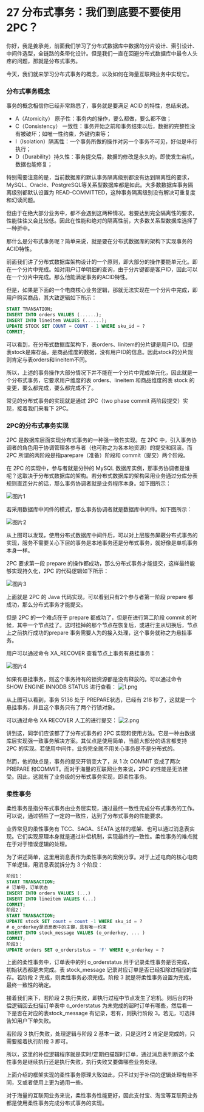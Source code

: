 # 27 分布式事务：我们到底要不要使用 2PC？

你好，我是姜承尧，前面我们学习了分布式数据库中数据的分片设计、索引设计、中间件选型，全链路的条带化设计。但是我们一直在回避分布式数据库中最令人头疼的问题，那就是分布式事务。

今天，我们就来学习分布式事务的概念，以及如何在海量互联网业务中实现它。

### 分布式事务概念

事务的概念相信你已经非常熟悉了，事务就是要满足 ACID 的特性，总结来说。

- A（Atomicity） 原子性：事务内的操作，要么都做，要么都不做；
- C（Consistency） 一致性：事务开始之前和事务结束以后，数据的完整性没有被破坏；如唯一性约束，外键约束等；
- I（Isolation）隔离性：一个事务所做的操作对另一个事务不可见，好似是串行执行；
- D（Durability）持久性：事务提交后，数据的修改是永久的。即使发生宕机，数据也能修复；

特别需要注意的是，当前数据库的默认事务隔离级别都没有达到隔离性的要求，MySQL、Oracle、PostgreSQL等关系型数据库都是如此。大多数数据库事务隔离级别都默认设置为 READ-COMMITTED，这种事务隔离级别没有解决可重复度和幻读问题。

但由于在绝大部分业务中，都不会遇到这两种情况。若要达到完全隔离性的要求，性能往往又会比较低。因此在性能和绝对的隔离性前，大多数关系型数据库选择了一种折中。

那什么是分布式事务呢？简单来说，就是要在分布式数据库的架构下实现事务的ACID特性。

前面我们讲了分布式数据库架构设计的一个原则，即大部分的操作要能单元化。即在一个分片中完成。如对用户订单明细的查询，由于分片键都是客户ID，因此可以在一个分片中完成。那么他能满足事务的ACID特性。

但是，如果是下面的一个电商核心业务逻辑，那就无法实现在一个分片中完成，即用户购买商品，其大致逻辑如下所示：

```sql
START TRANSATION;
INSERT INTO orders VALUES (......);
INSERT INTO lineitem VALUES (......);
UPDATE STOCK SET COUNT = COUNT - 1 WHERE sku_id = ?
COMMIT;
```

可以看到，在分布式数据库架构下，表orders、linitem的分片键是用户ID。但是表stock是库存品，是商品维度的数据，没有用户ID的信息。因此stock的分片规则肯定与表orders和lineitem不同。

所以，上述的事务操作大部分情况下并不能在一个分片中完成单元化，因此就是一个分布式事务，它要求用户维度的表 orders、lineitem 和商品维度的表 stock 的变更，要么都完成，要么都完成不了。

常见的分布式事务的实现就是通过 2PC（two phase commit 两阶段提交）实现，接着我们来看下 2PC。

### 2PC的分布式事务实现

2PC 是数据库层面实现分布式事务的一种强一致性实现。在 2PC 中，引入事务协调者的角色用于协调管理各参与者（也可称之为各本地资源）的提交和回滚。而 2PC 所谓的两阶段是指parepare（准备）阶段和 commit（提交）两个阶段。

在 2PC 的实现中，参与者就是分钟的 MySQL 数据库实例，那事务协调者是谁呢？这取决于分布式数据库的架构。若分布式数据库的架构采用业务通过分库分表规则直连分片的话，那么事务协调者就是业务程序本身。如下图所示：

![图片1](assets/Cgp9HWEVB0iAEvVdAAHugD2AY7I024.png)

若采用数据库中间件的模式，那么事务协调者就是数据库中间件。如下图所示：

![图片2](assets/CioPOWEVB3aAGla7AAGq-ZbCoGU801.png)

从上图可以发现，使用分布式数据库中间件后，可以对上层服务屏蔽分布式事务的实现，服务不需要关心下层的事务是本地事务还是分布式事务，就好像是单机事务本身一样。

2PC 要求第一段 prepare 的操作都成功，那么分布式事务才能提交，这样最终能够实现持久化，2PC 的代码逻辑如下所示：

![图片3](assets/Cgp9HWEVB9KAXvPMAAex-bcCE8c431.png)

上面就是 2PC 的 Java 代码实现，可以看到只有2个参与者第一阶段 prepare 都成功，那么分布式事务才能提交。

但是 2PC 的一个难点在于 prepare 都成功了，但是在进行第二阶段 commit 的时候，其中一个节点挂了。这时挂掉的那个节点在恢复后，或进行主从切换后，节点上之前执行成功的prepare 事务需要人为的接入处理，这个事务就称之为悬挂事务。

用户可以通过命令 XA_RECOVER 查看节点上事务有悬挂事务：

![图片4](assets/CioPOWEVB_GAScw3AALL2SV2QHs125.png)

如果有悬挂事务，则这个事务持有的锁资源都是没有释放的。可以通过命令SHOW ENGINE INNODB STATUS 进行查看： ![1.png](assets/CioPOWEVCBWAUJX7AAXrOE_0ylE945.png)

从上图可以看到，事务 5136 处于 PREPARE状态，已经有 218 秒了，这就是一个悬挂事务，并且这个事务只有了两个行锁对象。

可以通过命令 XA RECOVER 人工的进行提交： ![2.png](assets/CioPOWEVCCyAfJTjAAPcHT0OqKw598.png)

讲到这，同学们应该都了了分布式事务的 2PC 实现和使用方法。它是一种由数据库层实现强一致事务解决方案。其优点是使用简单，当前大部分的语言都支持 2PC 的实现。若使用中间件，业务完全就不用关心事务是不是分布式的。

然而，他的缺点是，事务的提交开销变大了，从 1 次 COMMIT 变成了两次 PREPARE 和COMMIT。而对于海量的互联网业务来说，2PC 的性能是无法接受。因此，这就有了业务级的分布式事务实现，即柔性事务。

### 柔性事务

柔性事务是指分布式事务由业务层实现，通过最终一致性完成分布式事务的工作。可以说，通过牺牲了一定的一致性，达到了分布式事务的性能要求。

业界常见的柔性事务有 TCC、SAGA、SEATA 这样的框架、也可以通过消息表实现。它们实现原理本身就是通过补偿机制，实现最终的一致性。柔性事务的难点就在于对于错误逻辑的处理。

为了讲述简单，这里用消息表作为柔性事务的案例分享。对于上述电商的核心电商下单逻辑，用消息表就拆分为 3 个阶段：

```sql
阶段1：
START TRANSACTION;
# 订单号，订单状态
INSERT INTO orders VALUES (...) 
INSERT INTO lineitem VALUES (...)
COMMIT;
阶段2：
START TRANSACTION;
UPDATE stock SET count = count -1 WHERE sku_id = ?
# o_orderkey是消息表中的主键，具有唯一约束
INSERT INTO stock_message VALUES (o_orderkey, ... )  
COMMIT;
阶段3：
UPDATE orders SET o_orderststus = 'F' WHERE o_orderkey = ?
```

上面的柔性事务中，订单表中的列 o_orderstatus 用于记录柔性事务是否完成，初始状态都是未完成。表 stock_message 记录对应订单是否已经扣除过相应的库存。若阶段 2 完成，则柔性事务必须完成。阶段 3 就是将柔性事务设置为完成，最终一致性的确定。

接着我们来下，若阶段 2 执行失败，即执行过程中节点发生了宕机。则后台的补偿逻辑回去扫描订单表中 o_orderstatus 为未完成的超时订单有哪些，然后看一下是否在对应的表stock_message 有记录，若有，则执行阶段 3。若无，可选择告知用户下单失败。

若阶段 3 执行失败，处理逻辑与阶段 2 基本一致，只是这时 2 肯定是完成的，只需要接着执行阶段 3 即可。

所以，这里的补偿逻辑程序就是实时/定期扫描超时订单，通过消息表判断这个柔性事务是继续执行还是执行失败，执行失败又要做哪些业务处理。

上面介绍的框架实现的柔性事务原理大致如此，只不过对于补偿的逻辑处理有些不同，又或者使用上更为通用一些。

对于海量的互联网业务来说，柔性事务性能更好，因此支付宝、淘宝等互联网业务都是使用柔性事务完成分布式事务的实现。
